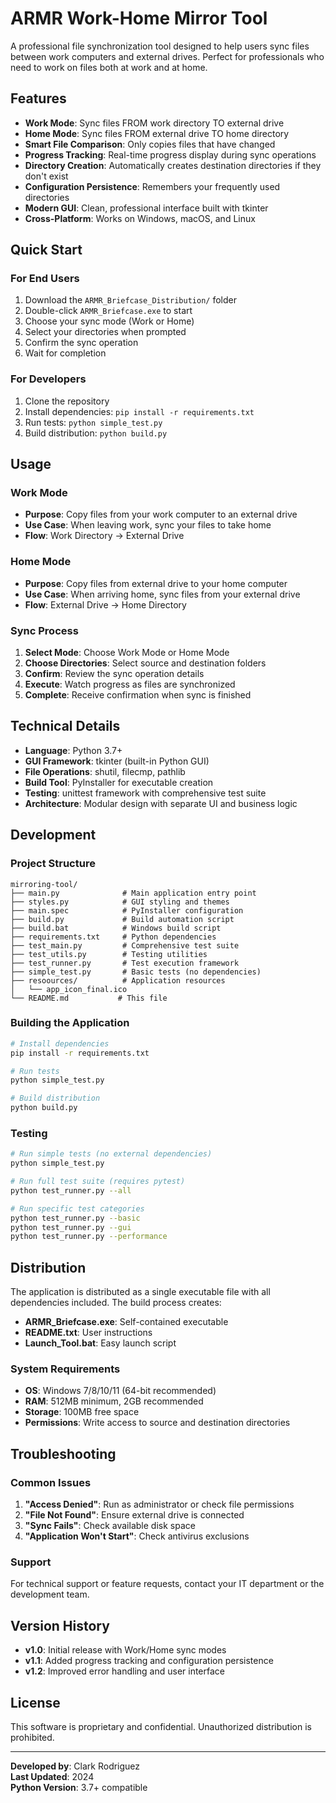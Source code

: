 # ARMR Work-Home Mirror Tool

A professional file synchronization tool designed to help users sync files between work computers and external drives. Perfect for professionals who need to work on files both at work and at home.

## Features

- **Work Mode**: Sync files FROM work directory TO external drive
- **Home Mode**: Sync files FROM external drive TO home directory
- **Smart File Comparison**: Only copies files that have changed
- **Progress Tracking**: Real-time progress display during sync operations
- **Directory Creation**: Automatically creates destination directories if they don't exist
- **Configuration Persistence**: Remembers your frequently used directories
- **Modern GUI**: Clean, professional interface built with tkinter
- **Cross-Platform**: Works on Windows, macOS, and Linux

## Quick Start

### For End Users
1. Download the `ARMR_Briefcase_Distribution/` folder
2. Double-click `ARMR_Briefcase.exe` to start
3. Choose your sync mode (Work or Home)
4. Select your directories when prompted
5. Confirm the sync operation
6. Wait for completion

### For Developers
1. Clone the repository
2. Install dependencies: `pip install -r requirements.txt`
3. Run tests: `python simple_test.py`
4. Build distribution: `python build.py`

## Usage

### Work Mode
- **Purpose**: Copy files from your work computer to an external drive
- **Use Case**: When leaving work, sync your files to take home
- **Flow**: Work Directory → External Drive

### Home Mode
- **Purpose**: Copy files from external drive to your home computer
- **Use Case**: When arriving home, sync files from your external drive
- **Flow**: External Drive → Home Directory

### Sync Process
1. **Select Mode**: Choose Work Mode or Home Mode
2. **Choose Directories**: Select source and destination folders
3. **Confirm**: Review the sync operation details
4. **Execute**: Watch progress as files are synchronized
5. **Complete**: Receive confirmation when sync is finished

## Technical Details

- **Language**: Python 3.7+
- **GUI Framework**: tkinter (built-in Python GUI)
- **File Operations**: shutil, filecmp, pathlib
- **Build Tool**: PyInstaller for executable creation
- **Testing**: unittest framework with comprehensive test suite
- **Architecture**: Modular design with separate UI and business logic

## Development

### Project Structure
```
mirroring-tool/
├── main.py              # Main application entry point
├── styles.py            # GUI styling and themes
├── main.spec            # PyInstaller configuration
├── build.py             # Build automation script
├── build.bat            # Windows build script
├── requirements.txt     # Python dependencies
├── test_main.py         # Comprehensive test suite
├── test_utils.py        # Testing utilities
├── test_runner.py       # Test execution framework
├── simple_test.py       # Basic tests (no dependencies)
├── resoources/          # Application resources
│   └── app_icon_final.ico
└── README.md           # This file
```

### Building the Application
```bash
# Install dependencies
pip install -r requirements.txt

# Run tests
python simple_test.py

# Build distribution
python build.py
```

### Testing
```bash
# Run simple tests (no external dependencies)
python simple_test.py

# Run full test suite (requires pytest)
python test_runner.py --all

# Run specific test categories
python test_runner.py --basic
python test_runner.py --gui
python test_runner.py --performance
```

## Distribution

The application is distributed as a single executable file with all dependencies included. The build process creates:

- **ARMR_Briefcase.exe**: Self-contained executable
- **README.txt**: User instructions
- **Launch_Tool.bat**: Easy launch script

### System Requirements
- **OS**: Windows 7/8/10/11 (64-bit recommended)
- **RAM**: 512MB minimum, 2GB recommended
- **Storage**: 100MB free space
- **Permissions**: Write access to source and destination directories

## Troubleshooting

### Common Issues
1. **"Access Denied"**: Run as administrator or check file permissions
2. **"File Not Found"**: Ensure external drive is connected
3. **"Sync Fails"**: Check available disk space
4. **"Application Won't Start"**: Check antivirus exclusions

### Support
For technical support or feature requests, contact your IT department or the development team.

## Version History

- **v1.0**: Initial release with Work/Home sync modes
- **v1.1**: Added progress tracking and configuration persistence
- **v1.2**: Improved error handling and user interface

## License

This software is proprietary and confidential. Unauthorized distribution is prohibited.

---

**Developed by**: Clark Rodriguez  
**Last Updated**: 2024  
**Python Version**: 3.7+ compatible